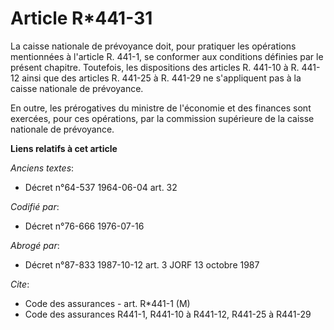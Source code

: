 # Article R*441-31

La caisse nationale de prévoyance doit, pour pratiquer les opérations mentionnées à l'article R. 441-1, se conformer aux
conditions définies par le présent chapitre. Toutefois, les dispositions des articles R. 441-10 à R. 441-12 ainsi que des
articles R. 441-25 à R. 441-29 ne s'appliquent pas à la caisse nationale de prévoyance.

En outre, les prérogatives du ministre de l'économie et des finances sont exercées, pour ces opérations, par la commission
supérieure de la caisse nationale de prévoyance.

**Liens relatifs à cet article**

_Anciens textes_:

  - Décret n°64-537 1964-06-04 art. 32

_Codifié par_:

  - Décret n°76-666 1976-07-16

_Abrogé par_:

  - Décret n°87-833 1987-10-12 art. 3 JORF 13 octobre 1987

_Cite_:

  - Code des assurances - art. R*441-1 (M)
  - Code des assurances R441-1, R441-10 à R441-12, R441-25 à R441-29
